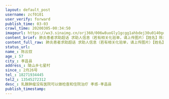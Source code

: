 ```yaml
---
layout: default_post
username: zcf0101
user_verify: forward
publish_time: 03-03
crawl_time: 20200305-00:34:50
imageurl: https://wx3.sinaimg.cn/orj360/006w8uoGly1gcgg1ahbdej30u0140gqw.jpg,https://wx3.sinaimg.cn/orj360/006w8uoGly1gcgg1bq3q3j30u014042r.jpg,https://wx3.sinaimg.cn/orj360/006w8uoGly1gcgg1cyzofj30u0140juo.jpg
content_brief: 肺炎患者求助超话 求助人信息（若有相关化验单，请上传图片）【姓名】陈云钗【年龄】57【所在城市】孝昌县【所在小区、社区】陡山乡七星村【患病时间】2月26号【联系方式】●●●【其他紧急联系人】●●●【病情描述】乳腺肿瘤没有医院可以做检查和住院治疗 孝感·孝昌县 
content_full_raw: 肺炎患者求助超话 求助人信息（若有相关化验单，请上传图片）【姓名】陈云钗【年龄】57【所在城市】孝昌县【所在小区、社区】陡山乡七星村【患病时间】2月26号【联系方式】●●●【其他紧急联系人】●●●【病情描述】乳腺肿瘤没有医院可以做检查和住院治疗 孝感·孝昌县 
status_url: 
name_: 陈云钗
age_: 57
city_: 孝昌县
address_: 陡山乡七星村
since_: 2月26号
tel_: 18271934445
tel2_: 13545272312
desc_: 乳腺肿瘤没有医院可以做检查和住院治疗 孝感·孝昌县
publish_timestamp: 
---
```

